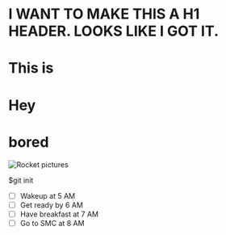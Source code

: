# I WANT TO MAKE THIS A H1 HEADER. LOOKS LIKE I GOT IT.



# This is 

# Hey 

# bored

![Rocket pictures](https://encrypted-tbn0.gstatic.com/images?q=tbn:ANd9GcSTGN9Irsvk6d99TooT9D1g7OpwdzHmTjxeCRnOaTjM&s)



$git init

- [ ] Wakeup at 5 AM
- [ ] Get ready by 6 AM
- [ ] Have breakfast at 7 AM
- [ ] Go to SMC at 8 AM
